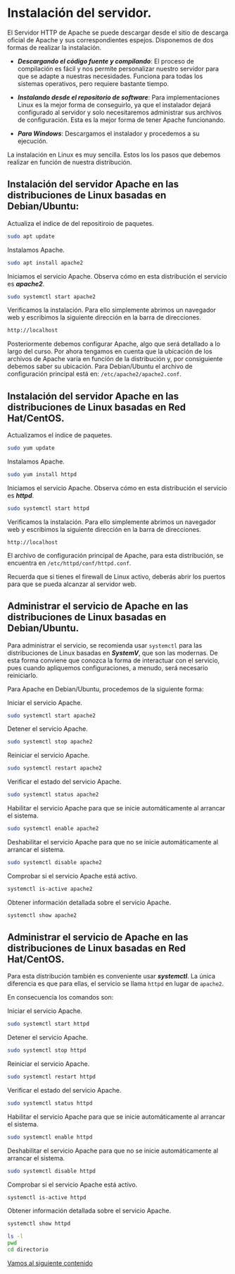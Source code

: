 # Instalación del servidor.

El Servidor HTTP de Apache se puede descargar desde el sitio de descarga oficial de Apache y sus correspondientes espejos. Disponemos de dos formas de realizar la instalación.

* ***Descargando el código fuente y compilando***: El proceso de compilación es fácil y nos permite personalizar nuestro servidor para que se adapte a nuestras necesidades. Funciona para todas los sistemas operativos, pero requiere bastante tiempo. 

* ***Instalando desde el repositorio de software***: Para implementaciones Linux es la mejor forma de conseguirlo, ya que el instalador dejará configurado al servidor y solo necesitaremos administrar sus archivos de configuración. Esta es la mejor forma de tener Apache funcionando.

* ***Para Windows***: Descargamos el instalador y procedemos a su ejecución.

La instalación en Linux es muy sencilla. Estos los los pasos que debemos realizar en función de nuestra distribución.

## Instalación del servidor Apache en las distribuciones de Linux basadas en Debian/Ubuntu:

Actualiza el índice de del repositiroio de paquetes.

```bash
sudo apt update
```

Instalamos Apache.

```bash
sudo apt install apache2
```

Iniciamos el servicio Apache. Observa cómo en esta distribución el servicio es ***apache2***.

```bash
sudo systemctl start apache2
```

Verificamos la instalación. Para ello simplemente abrimos un navegador web y escribimos la siguiente dirección en la barra de direcciones. 
```bash
http://localhost
```

Posteriormente debemos configurar Apache, algo que será detallado a lo largo del curso. Por ahora tengamos en cuenta que la ubicación de los archivos de Apache varía en funcíón de la distribución y, por consiguiente debemos saber su ubicación. Para Debian/Ubuntu el archivo de configuración principal está en: `/etc/apache2/apache2.conf`.


## Instalación del servidor Apache en las distribuciones de Linux basadas en Red Hat/CentOS.

Actualizamos el índice de paquetes.

```bash
sudo yum update
```

Instalamos Apache.

```bash
sudo yum install httpd
```

Iniciamos el servicio Apache. Observa cómo en esta distribución el servicio es ***httpd***.

```bash
sudo systemctl start httpd
```

Verificamos la instalación. Para ello simplemente abrimos un navegador web y escribimos la siguiente dirección en la barra de direcciones. 

```
http://localhost
```

El archivo de configuración principal de Apache, para esta distribución, se encuentra en `/etc/httpd/conf/httpd.conf`.

Recuerda que si tienes el firewall de Linux activo, deberás abrir los puertos para que se pueda alcanzar al servidor web.

## Administrar el servicio de Apache en las distribuciones de Linux basadas en Debian/Ubuntu.

Para administrar el servicio, se recomienda usar `systemctl` para las distribuciones de Linux basadas en ***SystemV***, que son las modernas. De esta forma conviene que conozca la forma de interactuar con el servicio, pues cuando apliquemos configuraciones, a menudo, será necesario reiniciarlo.

Para Apache en Debian/Ubuntu, procedemos de la siguiente forma:

Iniciar el servicio Apache.

```bash
sudo systemctl start apache2
```

Detener el servicio Apache.

```bash
sudo systemctl stop apache2
```

Reiniciar el servicio Apache.

```bash
sudo systemctl restart apache2
```

Verificar el estado del servicio Apache.

```bash
sudo systemctl status apache2
```

Habilitar el servicio Apache para que se inicie automáticamente al arrancar el sistema.

```bash
sudo systemctl enable apache2
```

Deshabilitar el servicio Apache para que no se inicie automáticamente al arrancar el sistema.

```bash
sudo systemctl disable apache2
```

Comprobar si el servicio Apache está activo.

```bash
systemctl is-active apache2
```

Obtener información detallada sobre el servicio Apache.

```bash
systemctl show apache2
```

## Administrar el servicio de Apache en las distribuciones de Linux basadas en Red Hat/CentOS.

Para esta distribución también es conveniente usar ***systemctl***. La única diferencia es que para ellas, el servicio se llama `httpd` en lugar de `apache2`. 

En consecuencia los comandos son:

Iniciar el servicio Apache.

```bash
sudo systemctl start httpd
```

Detener el servicio Apache.

```bash
sudo systemctl stop httpd
```

Reiniciar el servicio Apache.

```bash
sudo systemctl restart httpd
```

Verificar el estado del servicio Apache.

```bash
sudo systemctl status httpd
```

Habilitar el servicio Apache para que se inicie automáticamente al arrancar el sistema.

```bash
sudo systemctl enable httpd
```

Deshabilitar el servicio Apache para que no se inicie automáticamente al arrancar el sistema.

```bash
sudo systemctl disable httpd
```

Comprobar si el servicio Apache está activo.

```bash
systemctl is-active httpd
```

Obtener información detallada sobre el servicio Apache.

```bash
systemctl show httpd
```

```bash
ls -l
pwd
cd directorio
```

[Vamos al siguiente contenido](./20-B.md)